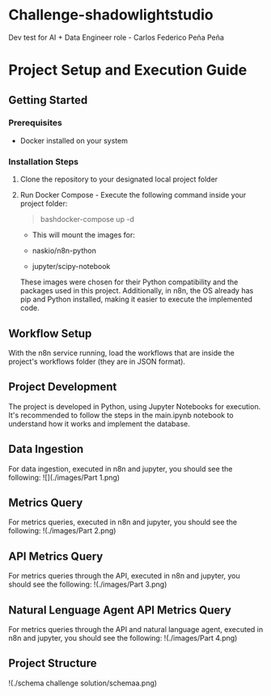 # Challenge-shadowlightstudio
Dev test for AI + Data Engineer role - Carlos Federico Peña Peña

# Project Setup and Execution Guide
## Getting Started
### Prerequisites

- Docker installed on your system

### Installation Steps

1. Clone the repository to your designated local project folder
2. Run Docker Compose - Execute the following command inside your project folder:
    > bashdocker-compose up -d
    - This will mount the images for:

    - naskio/n8n-python
    - jupyter/scipy-notebook

    These images were chosen for their Python compatibility and the packages used in this project. Additionally, in n8n, the OS already has pip and Python installed, making it easier to execute the implemented code.

## Workflow Setup
With the n8n service running, load the workflows that are inside the project's workflows folder (they are in JSON format).
## Project Development
The project is developed in Python, using Jupyter Notebooks for execution. It's recommended to follow the steps in the main.ipynb notebook to understand how it works and implement the database.
## Data Ingestion
For data ingestion, executed in n8n and jupyter, you should see the following:
![](./images/Part 1.png)
## Metrics Query
For metrics queries, executed in n8n and jupyter, you should see the following:
!(./images/Part 2.png)
## API Metrics Query
For metrics queries through the API, executed in n8n and jupyter, you should see the following:
!(./images/Part 3.png)
## Natural Lenguage Agent API Metrics Query
For metrics queries through the API and natural language agent, executed in n8n and jupyter, you should see the following:
!(./images/Part 4.png)
## Project Structure
!(./schema challenge solution/schemaa.png)